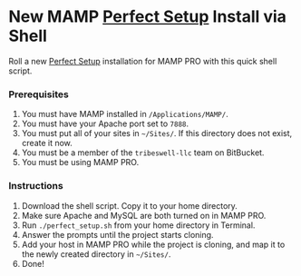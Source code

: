 # New MAMP [Perfect Setup](https://bitbucket.org/tribeswell-llc/perfect-setup) Install via Shell

Roll a new [Perfect Setup](https://bitbucket.org/tribeswell-llc/perfect-setup) installation for MAMP PRO with this quick shell script.

### Prerequisites

1. You must have MAMP installed in `/Applications/MAMP/`.
1. You must have your Apache port set to `7888`.
1. You must put all of your sites in `~/Sites/`. If this directory does not exist, create it now.
1. You must be a member of the `tribeswell-llc` team on BitBucket.
1. You must be using MAMP PRO.

### Instructions

1. Download the shell script. Copy it to your home directory.
1. Make sure Apache and MySQL are both turned on in MAMP PRO.
1. Run `./perfect_setup.sh` from your home directory in Terminal.
1. Answer the prompts until the project starts cloning.
1. Add your host in MAMP PRO while the project is cloning, and map it to the newly created directory in `~/Sites/`.
1. Done!